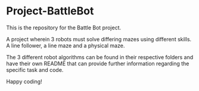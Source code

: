 # Project-BattleBot

This is the repository for the Battle Bot project.

A project wherein 3 robots must solve differing mazes using different skills. A line follower, a line maze and a physical maze.

The 3 different robot algorithms can be found in their respective folders and have their own README that can provide further information regarding the specific task and code.

Happy coding!
